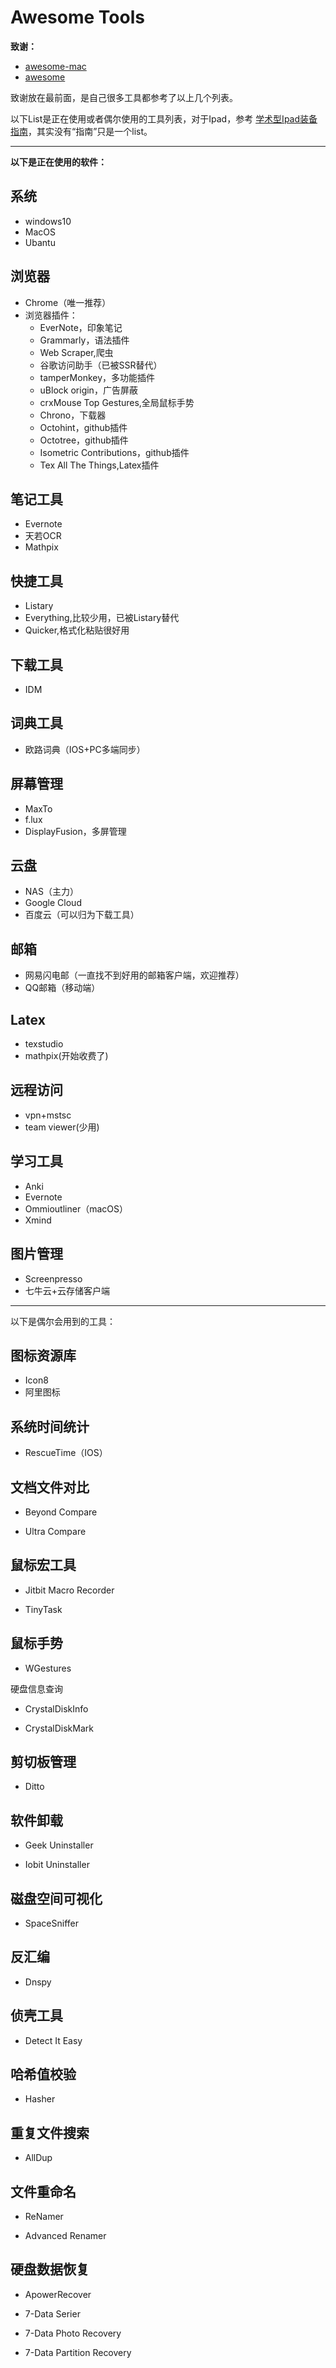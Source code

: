 # Awesome Tools

**致谢：**

- [awesome-mac](https://github.com/jaywcjlove/awesome-mac)
- [awesome](https://github.com/sindresorhus/awesome)

致谢放在最前面，是自己很多工具都参考了以上几个列表。

以下List是正在使用或者偶尔使用的工具列表，对于Ipad，参考 [学术型Ipad装备指南](https://github.com/YiguoWang/Domybest/blob/master/600%20-%20%E5%96%84%E7%94%A8%E5%88%A9%E5%99%A8/Awesome%20tools%20for%20ipad.md)，其实没有“指南”只是一个list。

------

**以下是正在使用的软件：**

## 系统

- windows10
- MacOS
- Ubantu

## 浏览器

- Chrome（唯一推荐）
- 浏览器插件：
  - EverNote，印象笔记
  - Grammarly，语法插件
  - Web Scraper,爬虫
  - 谷歌访问助手（已被SSR替代）
  - tamperMonkey，多功能插件
  - uBlock origin，广告屏蔽
  - crxMouse Top Gestures,全局鼠标手势
  - Chrono，下载器
  - Octohint，github插件
  - Octotree，github插件
  - Isometric Contributions，github插件
  - Tex All The Things,Latex插件

## 笔记工具

- Evernote
- 天若OCR
- Mathpix

## 快捷工具

- Listary
- Everything,比较少用，已被Listary替代
- Quicker,格式化粘贴很好用

## 下载工具

- IDM

## 词典工具

- 欧路词典（IOS+PC多端同步）

## 屏幕管理

- MaxTo
- f.lux
- DisplayFusion，多屏管理

## 云盘

- NAS（主力）
- Google Cloud
- 百度云（可以归为下载工具）

## 邮箱

- 网易闪电邮（一直找不到好用的邮箱客户端，欢迎推荐）
- QQ邮箱（移动端）

## Latex 

- texstudio
- mathpix(开始收费了)

## 远程访问

- vpn+mstsc
- team viewer(少用)

## 学习工具

- Anki
- Evernote
- Ommioutliner（macOS）
- Xmind

## 图片管理

- Screenpresso
- 七牛云+云存储客户端



------

以下是偶尔会用到的工具：

## 图标资源库

- Icon8
- 阿里图标

## 系统时间统计

- RescueTime（IOS）





## 文档文件对比

- Beyond Compare

- Ultra Compare





## 鼠标宏工具



- Jitbit Macro Recorder

- TinyTask

## 鼠标手势

- WGestures



硬盘信息查询

- CrystalDiskInfo

- CrystalDiskMark



## 剪切板管理

- Ditto



## 软件卸载

- Geek Uninstaller

- Iobit Uninstaller



## 磁盘空间可视化

- SpaceSniffer



## 反汇编

- Dnspy



## 侦壳工具

- Detect It Easy



## 哈希值校验

- Hasher



## 重复文件搜索

- AllDup



## 文件重命名

- ReNamer

- Advanced Renamer

## 硬盘数据恢复

- ApowerRecover

- 7-Data Serier

- 7-Data Photo Recovery

- 7-Data Partition Recovery



